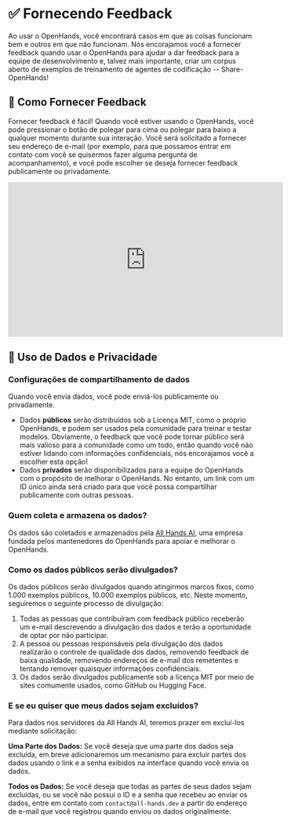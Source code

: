 # ✅ Fornecendo Feedback

Ao usar o OpenHands, você encontrará casos em que as coisas funcionam bem e outros em que não funcionam. Nós encorajamos você a fornecer feedback quando usar o OpenHands para ajudar a dar feedback para a equipe de desenvolvimento e, talvez mais importante, criar um corpus aberto de exemplos de treinamento de agentes de codificação -- Share-OpenHands!

## 📝 Como Fornecer Feedback

Fornecer feedback é fácil! Quando você estiver usando o OpenHands, você pode pressionar o botão de polegar para cima ou polegar para baixo a qualquer momento durante sua interação. Você será solicitado a fornecer seu endereço de e-mail (por exemplo, para que possamos entrar em contato com você se quisermos fazer alguma pergunta de acompanhamento), e você pode escolher se deseja fornecer feedback publicamente ou privadamente.

<iframe width="560" height="315" src="https://www.youtube.com/embed/5rFx-StMVV0?si=svo7xzp6LhGK_GXr" title="YouTube video player" frameborder="0" allow="accelerometer; autoplay; clipboard-write; encrypted-media; gyroscope; picture-in-picture; web-share" referrerpolicy="strict-origin-when-cross-origin" allowfullscreen></iframe>

## 📜 Uso de Dados e Privacidade

### Configurações de compartilhamento de dados

Quando você envia dados, você pode enviá-los publicamente ou privadamente.

- Dados **públicos** serão distribuídos sob a Licença MIT, como o próprio OpenHands, e podem ser usados pela comunidade para treinar e testar modelos. Obviamente, o feedback que você pode tornar público será mais valioso para a comunidade como um todo, então quando você não estiver lidando com informações confidenciais, nós encorajamos você a escolher esta opção!
- Dados **privados** serão disponibilizados para a equipe do OpenHands com o propósito de melhorar o OpenHands. No entanto, um link com um ID único ainda será criado para que você possa compartilhar publicamente com outras pessoas.

### Quem coleta e armazena os dados?

Os dados são coletados e armazenados pela [All Hands AI](https://all-hands.dev), uma empresa fundada pelos mantenedores do OpenHands para apoiar e melhorar o OpenHands.

### Como os dados públicos serão divulgados?

Os dados públicos serão divulgados quando atingirmos marcos fixos, como 1.000 exemplos públicos, 10.000 exemplos públicos, etc. Neste momento, seguiremos o seguinte processo de divulgação:

1. Todas as pessoas que contribuíram com feedback público receberão um e-mail descrevendo a divulgação dos dados e terão a oportunidade de optar por não participar.
2. A pessoa ou pessoas responsáveis pela divulgação dos dados realizarão o controle de qualidade dos dados, removendo feedback de baixa qualidade, removendo endereços de e-mail dos remetentes e tentando remover quaisquer informações confidenciais.
3. Os dados serão divulgados publicamente sob a licença MIT por meio de sites comumente usados, como GitHub ou Hugging Face.

### E se eu quiser que meus dados sejam excluídos?

Para dados nos servidores da All Hands AI, teremos prazer em excluí-los mediante solicitação:

**Uma Parte dos Dados:** Se você deseja que uma parte dos dados seja excluída, em breve adicionaremos um mecanismo para excluir partes dos dados usando o link e a senha exibidos na interface quando você envia os dados.

**Todos os Dados:** Se você deseja que todas as partes de seus dados sejam excluídas, ou se você não possui o ID e a senha que recebeu ao enviar os dados, entre em contato com `contact@all-hands.dev` a partir do endereço de e-mail que você registrou quando enviou os dados originalmente.
